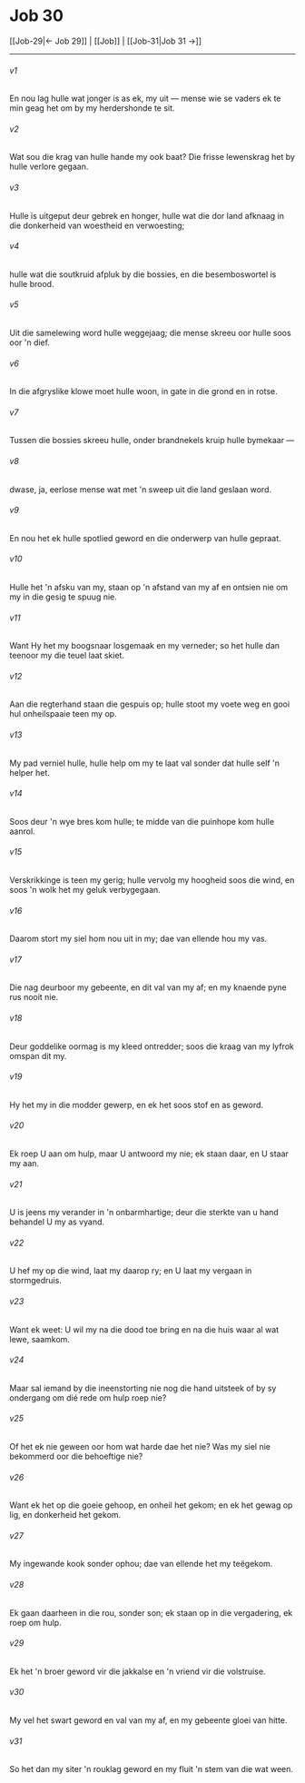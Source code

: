 # Job 30

[[Job-29|← Job 29]] | [[Job]] | [[Job-31|Job 31 →]]
***

###### v1
En nou lag hulle wat jonger is as ek, my uit — mense wie se vaders ek te min geag het om by my herdershonde te sit. 
###### v2
Wat sou die krag van hulle hande my ook baat? Die frisse lewenskrag het by hulle verlore gegaan. 
###### v3
Hulle is uitgeput deur gebrek en honger, hulle wat die dor land afknaag in die donkerheid van woestheid en verwoesting; 
###### v4
hulle wat die soutkruid afpluk by die bossies, en die besemboswortel is hulle brood. 
###### v5
Uit die samelewing word hulle weggejaag; die mense skreeu oor hulle soos oor 'n dief. 
###### v6
In die afgryslike klowe moet hulle woon, in gate in die grond en in rotse. 
###### v7
Tussen die bossies skreeu hulle, onder brandnekels kruip hulle bymekaar — 
###### v8
dwase, ja, eerlose mense wat met 'n sweep uit die land geslaan word. 
###### v9
En nou het ek hulle spotlied geword en die onderwerp van hulle gepraat. 
###### v10
Hulle het 'n afsku van my, staan op 'n afstand van my af en ontsien nie om my in die gesig te spuug nie. 
###### v11
Want Hy het my boogsnaar losgemaak en my verneder; so het hulle dan teenoor my die teuel laat skiet. 
###### v12
Aan die regterhand staan die gespuis op; hulle stoot my voete weg en gooi hul onheilspaaie teen my op. 
###### v13
My pad verniel hulle, hulle help om my te laat val sonder dat hulle self 'n helper het. 
###### v14
Soos deur 'n wye bres kom hulle; te midde van die puinhope kom hulle aanrol. 
###### v15
Verskrikkinge is teen my gerig; hulle vervolg my hoogheid soos die wind, en soos 'n wolk het my geluk verbygegaan. 
###### v16
Daarom stort my siel hom nou uit in my; dae van ellende hou my vas. 
###### v17
Die nag deurboor my gebeente, en dit val van my af; en my knaende pyne rus nooit nie. 
###### v18
Deur goddelike oormag is my kleed ontredder; soos die kraag van my lyfrok omspan dit my. 
###### v19
Hy het my in die modder gewerp, en ek het soos stof en as geword. 
###### v20
Ek roep U aan om hulp, maar U antwoord my nie; ek staan daar, en U staar my aan. 
###### v21
U is jeens my verander in 'n onbarmhartige; deur die sterkte van u hand behandel U my as vyand. 
###### v22
U hef my op die wind, laat my daarop ry; en U laat my vergaan in stormgedruis. 
###### v23
Want ek weet: U wil my na die dood toe bring en na die huis waar al wat lewe, saamkom. 
###### v24
Maar sal iemand by die ineenstorting nie nog die hand uitsteek of by sy ondergang om dié rede om hulp roep nie? 
###### v25
Of het ek nie geween oor hom wat harde dae het nie? Was my siel nie bekommerd oor die behoeftige nie? 
###### v26
Want ek het op die goeie gehoop, en onheil het gekom; en ek het gewag op lig, en donkerheid het gekom. 
###### v27
My ingewande kook sonder ophou; dae van ellende het my teëgekom. 
###### v28
Ek gaan daarheen in die rou, sonder son; ek staan op in die vergadering, ek roep om hulp. 
###### v29
Ek het 'n broer geword vir die jakkalse en 'n vriend vir die volstruise. 
###### v30
My vel het swart geword en val van my af, en my gebeente gloei van hitte. 
###### v31
So het dan my siter 'n rouklag geword en my fluit 'n stem van die wat ween. 

